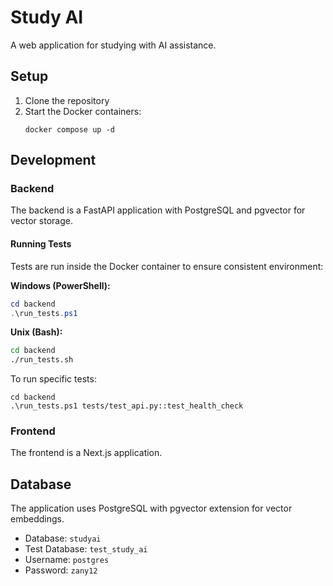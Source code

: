 # Study AI

A web application for studying with AI assistance.

## Setup

1. Clone the repository
2. Start the Docker containers:
    ```
    docker compose up -d
    ```

## Development

### Backend

The backend is a FastAPI application with PostgreSQL and pgvector for vector storage.

#### Running Tests

Tests are run inside the Docker container to ensure consistent environment:

**Windows (PowerShell):**

```powershell
cd backend
.\run_tests.ps1
```

**Unix (Bash):**

```bash
cd backend
./run_tests.sh
```

To run specific tests:

```
cd backend
.\run_tests.ps1 tests/test_api.py::test_health_check
```

### Frontend

The frontend is a Next.js application.

## Database

The application uses PostgreSQL with pgvector extension for vector embeddings.

-   Database: `studyai`
-   Test Database: `test_study_ai`
-   Username: `postgres`
-   Password: `zany12`
